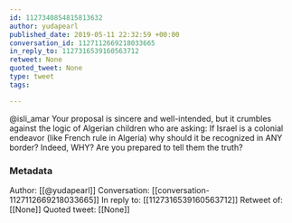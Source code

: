 ```yaml
---
id: 1127340854815813632
author: yudapearl
published_date: 2019-05-11 22:32:59 +00:00
conversation_id: 1127112669218033665
in_reply_to: 1127316539160563712
retweet: None
quoted_tweet: None
type: tweet
tags:

---
```


@isli_amar Your proposal is sincere and well-intended, but it crumbles against the logic of Algerian children who are asking: If Israel is a colonial endeavor (like French rule in Algeria) why should it be recognized in ANY border? Indeed, WHY? Are you prepared to tell them the truth?

### Metadata

Author: [[@yudapearl]]
Conversation: [[conversation-1127112669218033665]]
In reply to: [[1127316539160563712]]
Retweet of: [[None]]
Quoted tweet: [[None]]
